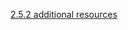 [2.5.2 additional resources](/appium/02_ruby_appium_native_android_automation/05_conclusion/02_additional_resources.md)